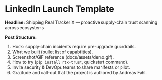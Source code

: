 # LinkedIn Launch Template

**Headline:** Shipping Real Tracker X — proactive supply-chain trust scanning across ecosystems

**Post Structure:**
1. Hook: supply-chain incidents require pre-upgrade guardrails.
2. What we built (bullet list of capabilities).
3. Screenshot/GIF reference (docs/assets/demo.gif).
4. How to try (`pip install rtx-trust`, quickstart command).
5. Invite security & DevOps teams to share manifests or pilot.
6. Gratitude and call-out that the project is authored by Andreas Fahl.
